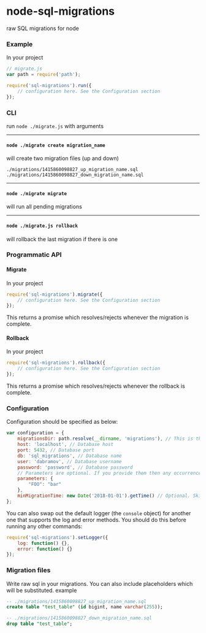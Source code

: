 node-sql-migrations
===================

raw SQL migrations for node

### Example

In your project
```js
// migrate.js
var path = require('path');

require('sql-migrations').run({
    // configuration here. See the Configuration section
});
```

### CLI
run `node ./migrate.js` with arguments

---

#### `node ./migrate create migration_name`
will create two migration files (up and down)
```
./migrations/1415860098827_up_migration_name.sql
./migrations/1415860098827_down_migration_name.sql
```

---

#### `node ./migrate migrate`
will run all pending migrations

---

#### `node ./migrate.js rollback`
will rollback the last migration if there is one

### Programmatic API
#### Migrate
In your project
```js
require('sql-migrations').migrate({
    // configuration here. See the Configuration section
});
```
This returns a promise which resolves/rejects whenever the migration is complete.

#### Rollback
In your project
```js
require('sql-migrations').rollback({
    // configuration here. See the Configuration section
});
```
This returns a promise which resolves/rejects whenever the rollback is complete.

### Configuration
Configuration should be specified as below:
```js
var configuration = {
    migrationsDir: path.resolve(__dirname, 'migrations'), // This is the directory that should contain your SQL migrations.
    host: 'localhost', // Database host
    port: 5432, // Database port
    db: 'sql_migrations', // Database name
    user: 'dabramov', // Database username
    password: 'password', // Database password
    // Parameters are optional. If you provide them then any occurrences of the parameter (i.e. FOO) in the SQL scripts will be replaced by the value (i.e. bar).
    parameters: {
        "FOO": "bar"
    },
    minMigrationTime: new Date('2018-01-01').getTime() // Optional. Skip migrations before this before this time.
};
```

You can also swap out the default logger (the `console` object) for another one that supports the log and error methods. You should do this before running any other commands:
```js
require('sql-migrations').setLogger({
    log: function() {},
    error: function() {}
});
```
### Migration files
Write raw sql in your migrations. You can also include placeholders which will be substituted.
example
```sql
-- ./migrations/1415860098827_up_migration_name.sql
create table "test_table" (id bigint, name varchar(255));

```
```sql
-- ./migrations/1415860098827_down_migration_name.sql
drop table "test_table";
```
